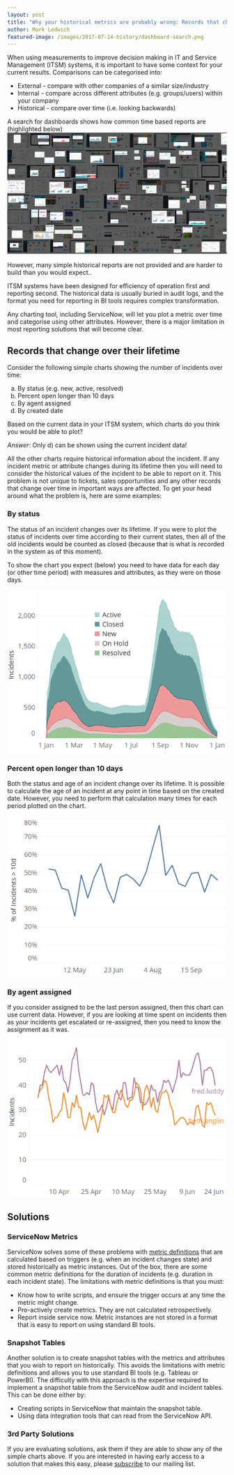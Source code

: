 ```yaml
---
layout: post
title: "Why your historical metrics are probably wrong: Records that change, and how to report on them"
author: Mark Ledwich
featured-image: /images/2017-07-14-history/dashboard-search.png
---
```


When using measurements to improve decision making in IT and Service Management (ITSM) systems, it is important to have some context for your current results. Comparisons can be categorised into:
- External - compare with other companies of a similar size/industry
- Internal - compare across different attributes (e.g. groups/users) within your company
- Historical - compare over time (i.e. looking backwards)

A search for dashboards shows how common time based reports are (highlighted below)
<img class="img" src="/images/2017-07-14-history/dashboard-search.png" data-action="zoom"  />

However, many simple historical reports are not provided and are harder to build than you would expect..

ITSM systems have been designed for efficiency of operation first and reporting second. The historical data is usually buried in audit logs, and the format you need for reporting in BI tools requires complex transformation.

Any charting tool, including ServiceNow, will let you plot a metric over time and categorise using other attributes.  However, there is a major limitation in most reporting solutions that will become clear. 

## Records that change over their lifetime
Consider the following simple charts showing the number of incidents over time:

<ol style="list-style-type:lower-alpha">
  <li>By status (e.g. new, active, resolved)</li>

  <li>Percent open longer than 10 days</li>

  <li>By agent assigned </li>

  <li>By created date</li>
</ol>

Based on the current data in your ITSM system, which charts do you think you would be able to plot?

*Answer*: Only d) can be shown using the current incident data!

All the other charts require historical information about the incident. If any incident metric or attribute changes during its lifetime then you will need to consider the historical values of the incident to be able to report on it. This problem is not unique to tickets, sales opportunities and any other records that change over time in important ways are affected. To get your head around what the problem is, here are some examples:

### By status
The status of an incident changes over its lifetime. If you were to plot the status of incidents over time according to their current states, then all of the old incidents would be counted as closed (because that is what is recorded in the system as of this moment).

To show the chart you expect (below) you need to have data for each day (or other time period) with measures and attributes, as they were on those days. 

![incidents by status over time](/images/2017-07-14-history/chart-1.png)

### Percent open longer than 10 days
Both the status and age of an incident change over its lifetime. It is possible to calculate the age of an incident at any point in time based on the created date. However, you need to perform that calculation many times for each period plotted on the chart.

![Percent of open incidents older than 10d over time](/images/2017-07-14-history/chart-2.png)

### By agent assigned
If you consider assigned to be the last person assigned, then this chart can use current data. However, if you are looking at time spent on incidents then as your incidents get escalated or re-assigned, then you need to know the assignment as it was.

![Incidents by agent assigned](/images/2017-07-14-history/chart-3.png)

## Solutions

### ServiceNow Metrics
ServiceNow solves some of these problems with [metric definitions](https://docs.servicenow.com/bundle/geneva-performance-analytics-and-reporting/page/use/advanced_reporting/task/t_CreateAMetricDefinition.html) that are calculated based on triggers (e.g. when an incident changes state) and  stored historically as metric instances. Out of the box, there are some common metric definitions for the duration of incidents (e.g. duration in each incident state). The limitations with metric definitions is that you must:
- Know how to write scripts, and ensure the trigger occurs at any time the metric might change.
- Pro-actively create metrics. They are not calculated retrospectively.
- Report inside service now. Metric instances are not stored in a format that is easy to report on using standard BI tools.

### Snapshot Tables
Another solution is to create snapshot tables with the metrics and attributes that you wish to report on historically. This avoids the limitations with metric definitions and allows you to use standard BI tools (e.g. Tableau or PowerBI). The difficulty with this approach is the expertise required to implement a snapshot table from the ServiceNow audit and incident tables. This can be done either by:
- Creating scripts in ServiceNow that maintain the snapshot table.
- Using data integration tools that can read from the ServiceNow API.

### 3rd Party Solutions
If you are evaluating solutions, ask them if they are able to show any of the simple charts above. If you are interested in having early access to a solution that makes this easy, please [subscribe](http://eepurl.com/ch1esL) to our mailing list.



